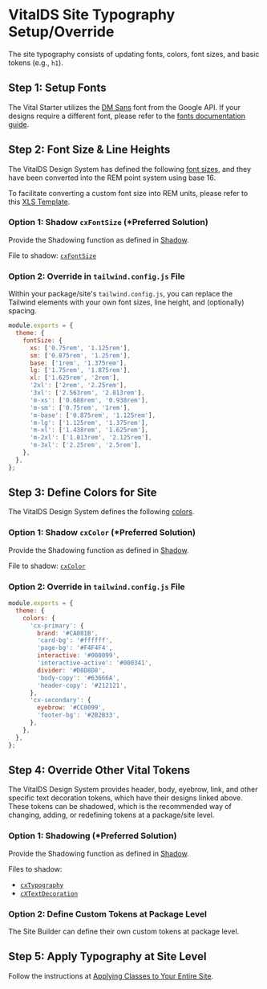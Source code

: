 # VitalDS Site Typography Setup/Override

The site typography consists of updating fonts, colors, font sizes, and basic tokens (e.g., `h1`).

## Step 1: Setup Fonts

The Vital Starter utilizes the [DM Sans](https://fonts.google.com/specimen/DM+Sans) font from the
Google API. If your designs require a different font, please refer to the [fonts documentation
guide](/Development/Guides/BuildingSites/Typography/Fonts).

## Step 2: Font Size & Line Heights

The VitalDS Design System has defined the following [font
sizes](https://xd.adobe.com/view/fd6e4dde-2ecf-480a-aaaf-f5043cb04bf0-a83d/screen/d0c37949-f384-4a14-ad34-011d39ef62ba/specs/),
and they have been converted into the REM point system using base 16.

To facilitate converting a custom font size into REM units, please refer to this [XLS
Template](./assets/PXtoREMTemplate.xlsx).

### Option 1: Shadow `cxFontSize` (*Preferred Solution)

Provide the Shadowing function as defined in [Shadow](./CX_Shadow).

File to shadow:
[`cxFontSize`](https://github.com/johnsonandjohnson/Bodiless-JS/blob/main/packages/cx-elements/src/components/Element/FontSize/tokens/cxFontSize.ts)

### Option 2: Override in `tailwind.config.js` File

Within your package/site's `tailwind.config.js`, you can replace the Tailwind elements with
your own font sizes, line height, and (optionally) spacing.

```js
module.exports = {
  theme: {
    fontSize: {
      xs: ['0.75rem', '1.125rem'],
      sm: ['0.875rem', '1.25rem'],
      base: ['1rem', '1.375rem'],
      lg: ['1.75rem', '1.875rem'],
      xl: ['1.625rem', '2rem'],
      '2xl': ['2rem', '2.25rem'],
      '3xl': ['2.563rem', '2.813rem'],
      'm-xs': ['0.688rem', '0.938rem'],
      'm-sm': ['0.75rem', '1rem'],
      'm-base': ['0.875rem', '1.125rem'],
      'm-lg': ['1.125rem', '1.375rem'],
      'm-xl': ['1.438rem', '1.625rem'],
      'm-2xl': ['1.813rem', '2.125rem'],
      'm-3xl': ['2.25rem', '2.5rem'],
    },
  },
};
```

## Step 3: Define Colors for Site

The VitalDS Design System defines the following
[colors](https://xd.adobe.com/view/fd6e4dde-2ecf-480a-aaaf-f5043cb04bf0-a83d/screen/96d7b2f3-6afb-45fb-b808-075a24af2434/specs/).

### Option 1: Shadow `cxColor` (*Preferred Solution)

Provide the Shadowing function as defined in [Shadow](./CX_Shadow).

File to shadow:
[`cxColor`](https://github.com/johnsonandjohnson/Bodiless-JS/blob/main/packages/cx-elements/src/components/Element/Color/tokens/cxColor.ts)

### Option 2: Override in `tailwind.config.js` File

```js
module.exports = {
  theme: {
    colors: {
      'cx-primary': {
        brand: '#CA081B',
        'card-bg': '#ffffff',
        'page-bg': '#F4F4F4',
        interactive: '#000099',
        'interactive-active': '#000341',
        divider: '#D8D8D8',
        'body-copy': '#63666A',
        'header-copy': '#212121',
      },
      'cx-secondary': {
        eyebrow: '#CC0099',
        'footer-bg': '#2B2B33',
      },
    },
  },
};
```

## Step 4: Override Other Vital Tokens

The VitalDS Design System provides header, body, eyebrow, link, and other specific text decoration
tokens, which have their designs linked above. These tokens can be shadowed, which is the
recommended way of changing, adding, or redefining tokens at a package/site level.

### Option 1: Shadowing (*Preferred Solution)

Provide the Shadowing function as defined in [Shadow](./CX_Shadow).

Files to shadow:

- [`cxTypography`](https://github.com/johnsonandjohnson/Bodiless-JS/blob/main/packages/cx-elements/src/components/Element/Typography/tokens/cxTypography.ts)
- [`cXTextDecoration`](https://github.com/johnsonandjohnson/Bodiless-JS/blob/main/packages/cx-elements/src/components/Element/TextDecoration/tokens/cxTextDecoration.ts)

### Option 2: Define Custom Tokens at Package Level

The Site Builder can define their own custom tokens at package level.

## Step 5: Apply Typography at Site Level

Follow the instructions at [Applying Classes to Your Entire
Site](/Development/Guides/BuildingSites/Typography/Typography#applying-classes-to-your-entire-site).
